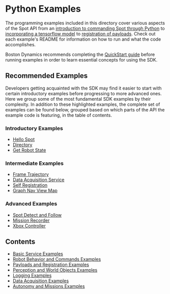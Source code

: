<!--
Copyright (c) 2020 Boston Dynamics, Inc.  All rights reserved.

Downloading, reproducing, distributing or otherwise using the SDK Software
is subject to the terms and conditions of the Boston Dynamics Software
Development Kit License (20191101-BDSDK-SL).
-->

# Python Examples

The programming examples included in this directory cover various aspects of the Spot API from an [introduction to commanding Spot through Python](hello_spot/README.md) to [incorporating a tensorflow model](spot_tensorflow_detector/README.md) to [registration of payloads](self_registration/README.md). Check out each example's README for information on how to run and what the code accomplishes.

Boston Dynamics recommends completing the [QuickStart guide](../../docs/python/quickstart.md) before running examples in order to learn essential concepts for using the SDK.

## Recommended Examples

Developers getting acquainted with the SDK may find it easier to start with certain introductory examples before progressing to more advanced ones. Here we group some of the most fundamental SDK examples by their complexity. In addition to these highlighted examples, the complete set of examples can be found below, grouped based on which parts of the API the example code is featuring, in the table of contents.

### Introductory Examples
* [Hello Spot](hello_spot/README.md)
* [Directory](directory/README.md)
* [Get Robot State](get_robot_state/README.md)

### Intermediate Examples
* [Frame Trajectory](frame_trajectory_command/README.md)
* [Data Acquisition Service](data_acquisition_service/README.md)
* [Self Registration](self_registration/README.md)
* [Graph Nav View Map](graph_nav_view_map/README.md)

### Advanced Examples
* [Spot Detect and Follow](spot_detect_and_follow/README.md)
* [Mission Recorder](mission_recorder/README.md)
* [Xbox Controller](xbox_controller/README.md)

## Contents

* [Basic Service Examples](docs/basic_service_examples.md)
* [Robot Behavior and Commands Examples](docs/robot_behavior_examples.md)
* [Payloads and Registration Examples](docs/payloads_examples.md)
* [Perception and World Objects Examples](docs/perception_world_objects_examples.md)
* [Logging Examples](docs/logging_examples.md)
* [Data Acquisition Examples](docs/data_acquisition_examples.md)
* [Autonomy and Missions Examples](docs/autonomy_and_missions_examples.md)
